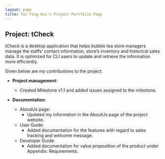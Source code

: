```yaml
---
layout: page
title: Tan Ying Hui's Project Portfolio Page
---
```


## Project: tCheck

tCheck is a desktop application that helps bubble tea store managers manage the staffs’ contact information, 
store’s inventory and historical sales data. It is optimized for CLI users to update and retrieve the information more 
efficiently.

Given below are my contributions to the project.

* **Project management**:
  * Created Milestone v1.1 and added issues assigned to the milestone.

* **Documentation**:
  * AboutUs page:
    * Updated my information in the AboutUs page of the project website.
  * User Guide:
    * Added documentation for the features with regard to sales tracking and welcome message.
  * Developer Guide:
    * Added documentation for value proposition of the product under Appendix: Requirements.

